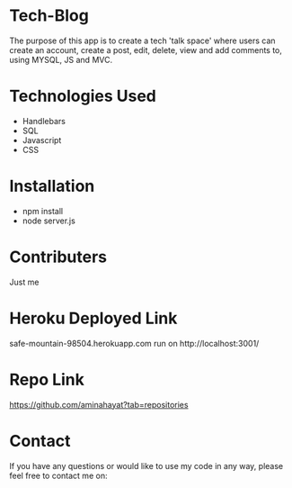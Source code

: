 # Tech-Blog
The purpose of this app is to create a tech 'talk space' where users can create an account, create a post, edit, delete, view and add comments to, using MYSQL, JS and MVC.

# Technologies Used
* Handlebars
* SQL
* Javascript
* CSS

# Installation
* npm install
* node server.js

# Contributers
Just me

# Heroku Deployed Link
safe-mountain-98504.herokuapp.com
run on http://localhost:3001/


# Repo Link
https://github.com/aminahayat?tab=repositories

# Contact
If you have any questions or would like to use my code in any way, please feel free to contact me on:
